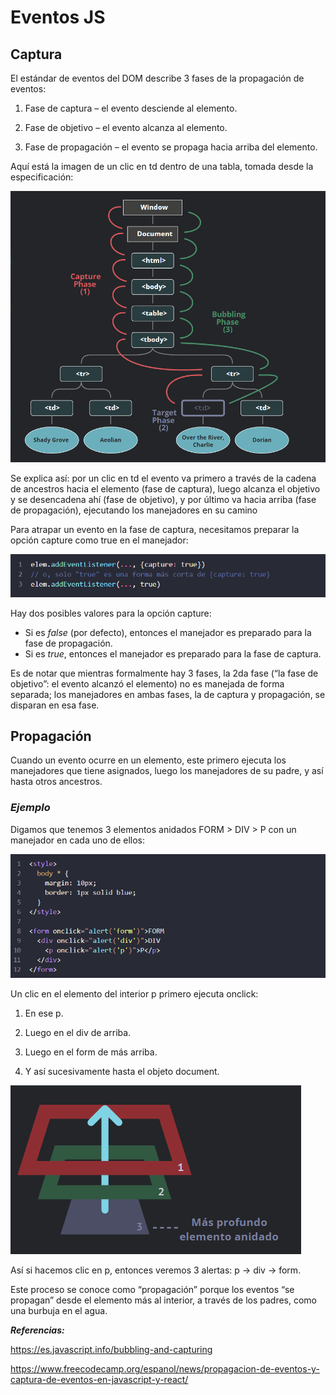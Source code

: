 # Eventos JS

## **Captura**

El estándar de eventos del DOM describe 3 fases de la propagación de eventos:

1. Fase de captura – el evento desciende al elemento.

2. Fase de objetivo – el evento alcanza al elemento.
   
3. Fase de propagación – el evento se propaga hacia arriba del elemento.

Aquí está la imagen de un clic en td dentro de una tabla, tomada desde la especificación:

![Error](Imagenes/EjemploCaptura.png "Título alternativo")

Se explica así: por un clic en td el evento va primero a través de la cadena de ancestros hacia el elemento (fase de captura), luego alcanza el objetivo y se desencadena ahí (fase de objetivo), y por último va hacia arriba (fase de propagación), ejecutando los manejadores en su camino

Para atrapar un evento en la fase de captura, necesitamos preparar la opción capture como true en el manejador:

![Error](Imagenes/EjemploCaptura2.png "Título alternativo")

Hay dos posibles valores para la opción capture:

- Si es *false* (por defecto), entonces el manejador es preparado para la fase de propagación.
- Si es *true*, entonces el manejador es preparado para la fase de captura.

Es de notar que mientras formalmente hay 3 fases, la 2da fase (“la fase de objetivo”: el evento alcanzó el elemento) no es manejada de forma separada; los manejadores en ambas fases, la de captura y propagación, se disparan en esa fase.

## **Propagación**

Cuando un evento ocurre en un elemento, este primero ejecuta los manejadores que tiene asignados, luego los manejadores de su padre, y así hasta otros ancestros.

### *Ejemplo*

Digamos que tenemos 3 elementos anidados FORM > DIV > P con un manejador en cada uno de ellos:

![Error](Imagenes/EjemploPropagacion.png "Título alternativo")

Un clic en el elemento del interior p primero ejecuta onclick:

1. En ese p.
   
2. Luego en el div de arriba.
   
3. Luego en el form de más arriba.
   
4. Y así sucesivamente hasta el objeto document.

![Error](Imagenes/EjemploPropagacion2.png "Título alternativo")

Así si hacemos clic en p, entonces veremos 3 alertas: p → div → form.

Este proceso se conoce como “propagación” porque los eventos “se propagan” desde el elemento más al interior, a través de los padres, como una burbuja en el agua.


**_Referencias:_**

https://es.javascript.info/bubbling-and-capturing

https://www.freecodecamp.org/espanol/news/propagacion-de-eventos-y-captura-de-eventos-en-javascript-y-react/